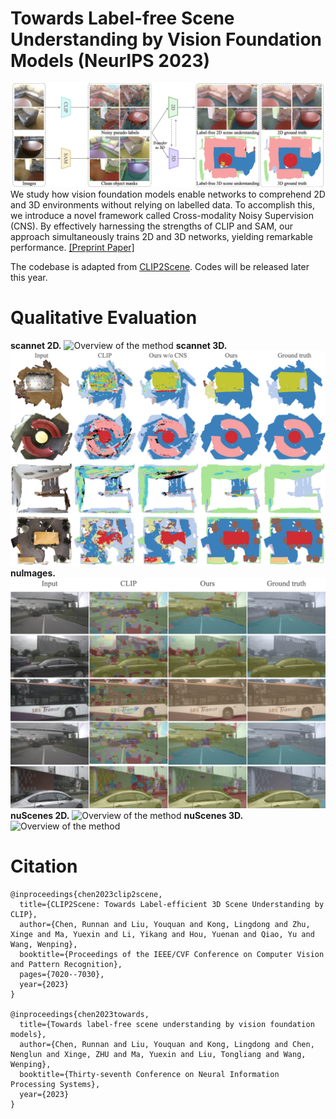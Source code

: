 # Towards Label-free Scene Understanding by Vision Foundation Models (NeurIPS 2023)

![Overview of the method](./assets/teaser.jpeg)
We study how vision foundation models enable networks to comprehend 2D and 3D environments without relying on labelled data. To accomplish this, we introduce a novel framework called Cross-modality Noisy Supervision (CNS). By effectively harnessing the strengths of CLIP and
SAM, our approach simultaneously trains 2D and 3D networks, yielding remarkable performance. [[Preprint Paper]](https://arxiv.org/pdf/2306.03899.pdf) 

The codebase is adapted from [CLIP2Scene](https://github.com/runnanchen/CLIP2Scene). Codes will be released later this year.

# Qualitative Evaluation 

**scannet 2D.**
![Overview of the method](./assets/suplementary_scanNet2D.jpeg)
**scannet 3D.**
![Overview of the method](./assets/visual_scannet_3D.jpeg)
**nuImages.**
![Overview of the method](./assets/suplementary_nuImages2D.jpeg)
**nuScenes 2D.**
![Overview of the method](./assets/suplementary_nuScenes2D.jpeg)
**nuScenes 3D.**
![Overview of the method](./assets/suplementary_nuScenes3D.jpeg)


# Citation
```
@inproceedings{chen2023clip2scene,
  title={CLIP2Scene: Towards Label-efficient 3D Scene Understanding by CLIP},
  author={Chen, Runnan and Liu, Youquan and Kong, Lingdong and Zhu, Xinge and Ma, Yuexin and Li, Yikang and Hou, Yuenan and Qiao, Yu and Wang, Wenping},
  booktitle={Proceedings of the IEEE/CVF Conference on Computer Vision and Pattern Recognition},
  pages={7020--7030},
  year={2023}
}

@inproceedings{chen2023towards,
  title={Towards label-free scene understanding by vision foundation models},
  author={Chen, Runnan and Liu, Youquan and Kong, Lingdong and Chen, Nenglun and Xinge, ZHU and Ma, Yuexin and Liu, Tongliang and Wang, Wenping},
  booktitle={Thirty-seventh Conference on Neural Information Processing Systems},
  year={2023}
}
```
